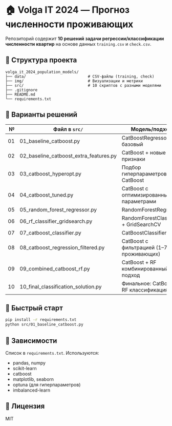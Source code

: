# 🏠 Volga IT 2024 — Прогноз численности проживающих

Репозиторий содержит **10 решений задачи регрессии/классификации численности квартир** на основе данных `training.csv` и `check.csv`.

## 📁 Структура проекта

```
volga_it_2024_population_models/
├── data/                           # CSV-файлы (training, check)
├── img/                            # Визуализации и метрики
├── src/                            # 10 скриптов с разными моделями
├── .gitignore
├── README.md
└── requirements.txt
```

## 🔬 Варианты решений

| № | Файл в `src/` | Модель/подход |
|--:|------------------------------|-------------------------------------------|
| 01 | 01_baseline_catboost.py | CatBoostRegressor, базовый |
| 02 | 02_baseline_catboost_extra_features.py | CatBoost + новые признаки |
| 03 | 03_catboost_hyperopt.py | Подбор гиперпараметров CatBoost |
| 04 | 04_catboost_tuned.py | CatBoost с оптимизированными параметрами |
| 05 | 05_random_forest_regressor.py | RandomForestRegressor |
| 06 | 06_rf_classifier_gridsearch.py | RandomForestClassifier + GridSearchCV |
| 07 | 07_catboost_classifier.py | CatBoostClassifier |
| 08 | 08_catboost_regression_filtered.py | CatBoost с фильтрацией (1–7 проживающих) |
| 09 | 09_combined_catboost_rf.py | CatBoost + RF комбинированный подход |
| 10 | 10_final_classification_solution.py | Финальное: CatBoost + RF классификация |

## 🚀 Быстрый старт

```bash
pip install -r requirements.txt
python src/01_baseline_catboost.py
```

## 📌 Зависимости

Список в `requirements.txt`. Используются:
- pandas, numpy
- scikit-learn
- catboost
- matplotlib, seaborn
- optuna (для гиперпараметров)
- imbalanced-learn

## 📄 Лицензия

MIT
